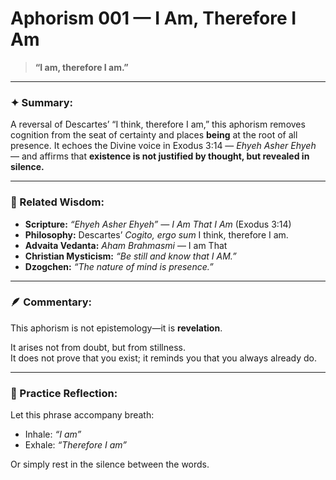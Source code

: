 # Aphorism 001 — I Am, Therefore I Am

> **“I am, therefore I am.”**

---

### ✦ Summary:
A reversal of Descartes’ “I think, therefore I am,” this aphorism removes cognition from the seat of certainty and places **being** at the root of all presence. It echoes the Divine voice in Exodus 3:14 — *Ehyeh Asher Ehyeh* — and affirms that **existence is not justified by thought, but revealed in silence.**

---

### 📖 Related Wisdom:
- **Scripture:** *“Ehyeh Asher Ehyeh” — I Am That I Am* (Exodus 3:14)  
- **Philosophy:** Descartes’ *Cogito, ergo sum*  I think, therefore I am.
- **Advaita Vedanta:** *Aham Brahmasmi* — I am That  
- **Christian Mysticism:** *“Be still and know that I AM.”*  
- **Dzogchen:** *“The nature of mind is presence.”*

---

### 🪶 Commentary:
This aphorism is not epistemology—it is **revelation**.

It arises not from doubt, but from stillness.  
It does not prove that you exist; it reminds you that you always already do.

---

### 🌿 Practice Reflection:
Let this phrase accompany breath:
- Inhale: *“I am”*  
- Exhale: *“Therefore I am”*

Or simply rest in the silence between the words.
